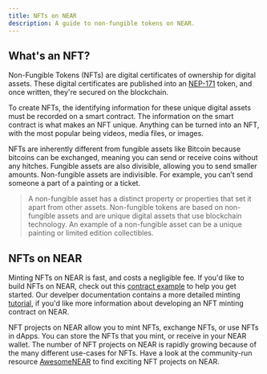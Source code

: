 ```yaml
---
title: NFTs on NEAR
description: A guide to non-fungible tokens on NEAR.
---
```

## What's an NFT?

Non-Fungible Tokens (NFTs) are digital certificates of ownership for digital assets. These digital certificates are published into an [NEP-171](https://nomicon.io/Standards/Tokens/NonFungibleToken/Core) token, and once written, they're secured on the blockchain.

To create NFTs, the identifying information for these unique digital assets must be recorded on a smart contract. The information on the smart contract is what makes an NFT unique. Anything can be turned into an NFT, with the most popular being videos, media files, or images.

NFTs are inherently different from fungible assets like Bitcoin because bitcoins can be exchanged, meaning you can send or receive coins without any hitches. Fungible assets are also divisible, allowing you to send smaller amounts. Non-fungible assets are indivisible. For example, you can’t send someone a part of a painting or a ticket.

> A non-fungible asset has a distinct property or properties that set it apart from other assets.
Non-fungible tokens are based on non-fungible assets and are unique digital assets that use blockchain technology.
An example of a non-fungible asset can be a unique painting or limited edition collectibles.

## NFTs on NEAR

Minting NFTs on NEAR is fast, and costs a negligible fee. 
If you'd like to build NFTs on NEAR, check out this [contract example](https://examples.near.org/NFT) to help you get started.
Our develper documentation contains a more detailed minting [tutorial](https://docs.near.org/docs/tutorials/contracts/nfts/minting-nfts), if you'd like more information about developing an NFT minting contract on NEAR.


NFT projects on NEAR allow you to mint NFTs, exchange NFTs, or use NFTs in dApps.
You can store the NFTs that you mint, or receive in your NEAR wallet.
The number of NFT projects on NEAR is rapidly growing because of the many different use-cases for NFTs.
Have a look at the community-run resource [AwesomeNEAR](https://awesomenear.com/) to find exciting NFT projects on NEAR.
